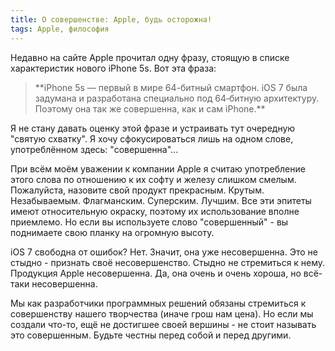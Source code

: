 ```yaml
---
title: О совершенстве: Apple, будь осторожна!
tags: Apple, философия
---
```


Недавно на сайте Apple прочитал одну фразу, стоящую в списке характеристик нового iPhone 5s. Вот эта фраза:

<blockquote>**iPhone 5s — первый в мире 64-битный смартфон. iOS 7 была задумана и разработана специально под 64‑битную архитектуру. Поэтому она так же совершенна, как и сам iPhone.**</blockquote>

Я не стану давать оценку этой фразе и устраивать тут очередную "святую схватку". Я хочу сфокусироваться лишь на одном слове, употреблённом здесь: "совершенна"...

При всём моём уважении к компании Apple я считаю употребление этого слова по отношению к их софту и железу слишком смелым. Пожалуйста, назовите свой продукт прекрасным. Крутым. Незабываемым. Флагманским. Суперским. Лучшим. Все эти эпитеты имеют относительную окраску, поэтому их использование вполне приемлемо. Но если вы используете слово "совершенный" - вы поднимаете свою планку на огромную высоту.

iOS 7 свободна от ошибок? Нет. Значит, она уже несовершенна. Это не стыдно - признать своё несовершенство. Стыдно не стремиться к нему. Продукция Apple несовершенна. Да, она очень и очень хороша, но всё-таки несовершенна.

Мы как разработчики программных решений обязаны стремиться к совершенству нашего творчества (иначе грош нам цена). Но если мы создали что-то, ещё не достигшее своей вершины - не стоит называть это совершенным. Будьте честны перед собой и перед другими.

